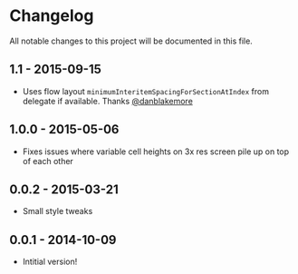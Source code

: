 # Changelog

All notable changes to this project will be documented in this file.

## 1.1 - 2015-09-15

* Uses flow layout `minimumInteritemSpacingForSectionAtIndex` from delegate if available. Thanks [@danblakemore](https://github.com/danblakemore)

## 1.0.0 - 2015-05-06

* Fixes issues where variable cell heights on 3x res screen pile up on top of each other

## 0.0.2 -  2015-03-21

* Small style tweaks

## 0.0.1 - 2014-10-09

* Intitial version!
